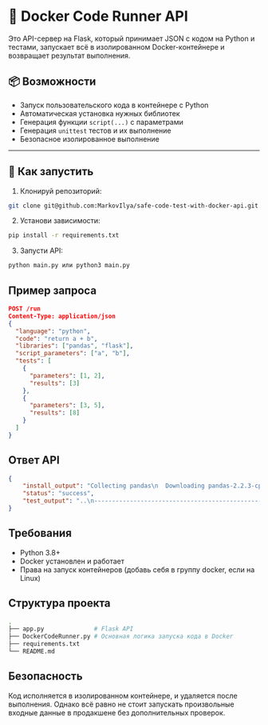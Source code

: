 # 🐳 Docker Code Runner API

Это API-сервер на Flask, который принимает JSON с кодом на Python и тестами, запускает всё в изолированном Docker-контейнере и возвращает результат выполнения.

## 📦 Возможности

- Запуск пользовательского кода в контейнере с Python
- Автоматическая установка нужных библиотек
- Генерация функции `script(...)` с параметрами
- Генерация `unittest` тестов и их выполнение
- Безопасное изолированное выполнение

---

## 🚀 Как запустить

1. Клонируй репозиторий:

```bash
git clone git@github.com:MarkovIlya/safe-code-test-with-docker-api.git
```

2. Установи зависимости:

```bash
pip install -r requirements.txt
```

3. Запусти API:

```bash
python main.py или python3 main.py
```

## Пример запроса

```json
POST /run
Content-Type: application/json
{
  "language": "python",
  "code": "return a + b",
  "libraries": ["pandas", "flask"],
  "script_parameters": ["a", "b"],
  "tests": [
    {
      "parameters": [1, 2],
      "results": [3]
    },
    {
      "parameters": [3, 5],
      "results": [8]
    }
  ]
}
```

## Ответ API

```json
{
    "install_output": "Collecting pandas\n  Downloading pandas-2.2.3-cp39-cp39-manylinux_2_17_x86_64.manylinux2014_x86_64.whl (13.1 MB)\n     ━━━━━━━━━━━━━━━━━━━━━━━━━━━━━━━━━━━━━━━━ 13.1/13.1 MB 11.0 MB/s eta 0:00:00\nCollecting flask\n  Downloading flask-3.1.0-py3-none-any.whl (102 kB)\n     ━━━━━━━━━━━━━━━━━━━━━━━━━━━━━━━━━━━━━━━ 103.0/103.0 kB 6.2 MB/s eta 0:00:00\nCollecting tzdata>=2022.7\n  Downloading tzdata-2025.2-py2.py3-none-any.whl (347 kB)\n     ━━━━━━━━━━━━━━━━━━━━━━━━━━━━━━━━━━━━━━━ 347.8/347.8 kB 9.3 MB/s eta 0:00:00\nCollecting pytz>=2020.1\n  Downloading pytz-2025.2-py2.py3-none-any.whl (509 kB)\n     ━━━━━━━━━━━━━━━━━━━━━━━━━━━━━━━━━━━━━━━ 509.2/509.2 kB 9.8 MB/s eta 0:00:00\nCollecting python-dateutil>=2.8.2\n  Downloading python_dateutil-2.9.0.post0-py2.py3-none-any.whl (229 kB)\n     ━━━━━━━━━━━━━━━━━━━━━━━━━━━━━━━━━━━━━━━ 229.9/229.9 kB 8.9 MB/s eta 0:00:00\nCollecting numpy>=1.22.4\n  Downloading numpy-2.0.2-cp39-cp39-manylinux_2_17_x86_64.manylinux2014_x86_64.whl (19.5 MB)\n     ━━━━━━━━━━━━━━━━━━━━━━━━━━━━━━━━━━━━━━━━ 19.5/19.5 MB 10.3 MB/s eta 0:00:00\nCollecting Werkzeug>=3.1\n  Downloading werkzeug-3.1.3-py3-none-any.whl (224 kB)\n     ━━━━━━━━━━━━━━━━━━━━━━━━━━━━━━━━━━━━━━━ 224.5/224.5 kB 8.4 MB/s eta 0:00:00\nCollecting Jinja2>=3.1.2\n  Downloading jinja2-3.1.6-py3-none-any.whl (134 kB)\n     ━━━━━━━━━━━━━━━━━━━━━━━━━━━━━━━━━━━━━━━ 134.9/134.9 kB 6.7 MB/s eta 0:00:00\nCollecting importlib-metadata>=3.6\n  Downloading importlib_metadata-8.6.1-py3-none-any.whl (26 kB)\nCollecting itsdangerous>=2.2\n  Downloading itsdangerous-2.2.0-py3-none-any.whl (16 kB)\nCollecting click>=8.1.3\n  Downloading click-8.1.8-py3-none-any.whl (98 kB)\n     ━━━━━━━━━━━━━━━━━━━━━━━━━━━━━━━━━━━━━━━━ 98.2/98.2 kB 7.0 MB/s eta 0:00:00\nCollecting blinker>=1.9\n  Downloading blinker-1.9.0-py3-none-any.whl (8.5 kB)\nCollecting zipp>=3.20\n  Downloading zipp-3.21.0-py3-none-any.whl (9.6 kB)\nCollecting MarkupSafe>=2.0\n  Downloading MarkupSafe-3.0.2-cp39-cp39-manylinux_2_17_x86_64.manylinux2014_x86_64.whl (20 kB)\nCollecting six>=1.5\n  Downloading six-1.17.0-py2.py3-none-any.whl (11 kB)\nInstalling collected packages: pytz, zipp, tzdata, six, numpy, MarkupSafe, itsdangerous, click, blinker, Werkzeug, python-dateutil, Jinja2, importlib-metadata, pandas, flask\nSuccessfully installed Jinja2-3.1.6 MarkupSafe-3.0.2 Werkzeug-3.1.3 blinker-1.9.0 click-8.1.8 flask-3.1.0 importlib-metadata-8.6.1 itsdangerous-2.2.0 numpy-2.0.2 pandas-2.2.3 python-dateutil-2.9.0.post0 pytz-2025.2 six-1.17.0 tzdata-2025.2 zipp-3.21.0\nWARNING: Running pip as the 'root' user can result in broken permissions and conflicting behaviour with the system package manager. It is recommended to use a virtual environment instead: https://pip.pypa.io/warnings/venv\n\n[notice] A new release of pip is available: 23.0.1 -> 25.0.1\n[notice] To update, run: pip install --upgrade pip",
    "status": "success",
    "test_output": "..\n----------------------------------------------------------------------\nRan 2 tests in 0.000s\n\nOK"
}
```

## Требования

- Python 3.8+
- Docker установлен и работает
- Права на запуск контейнеров (добавь себя в группу docker, если на Linux)

## Структура проекта

```bash
.
├── app.py              # Flask API
├── DockerCodeRunner.py # Основная логика запуска кода в Docker
├── requirements.txt
└── README.md
```

## Безопасность

Код исполняется в изолированном контейнере, и удаляется после выполнения. Однако всё равно не стоит запускать произвольные входные данные в продакшене без дополнительных проверок.

